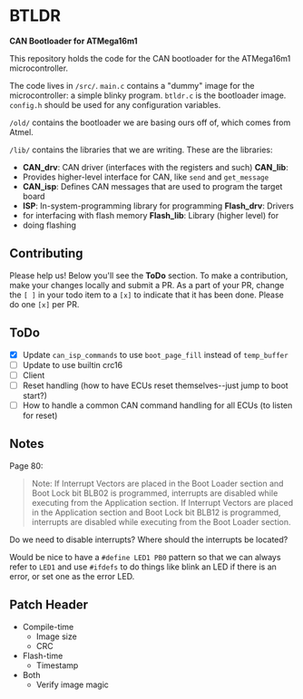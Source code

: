 # BTLDR

**CAN Bootloader for ATMega16m1**

This repository holds the code for the CAN bootloader for the ATMega16m1
microcontroller.

The code lives in `/src/`.  `main.c` contains a "dummy" image for the
microcontroller: a simple blinky program.  `btldr.c` is the bootloader image.
`config.h` should be used for any configuration variables.

`/old/` contains the bootloader we are basing ours off of, which comes from
Atmel.

`/lib/` contains the libraries that we are writing. These are the libraries:

* __CAN_drv__: CAN driver (interfaces with the registers and such) __CAN_lib__:
* Provides higher-level interface for CAN, like `send` and `get_message`
* __CAN_isp__: Defines CAN messages that are used to program the target board
* __ISP__: In-system-programming library for programming __Flash_drv__: Drivers
* for interfacing with flash memory __Flash_lib__: Library (higher level) for
* doing flashing

## Contributing

Please help us!  Below you'll see the __ToDo__ section.  To make a
contribution, make your changes locally and submit a PR.  As a part of your PR,
change the `[ ]` in your todo item to a `[x]` to indicate that it has been
done.  Please do one `[x]` per PR.

## ToDo

- [x] Update `can_isp_commands` to use `boot_page_fill` instead of `temp_buffer`
- [ ] Update to use builtin crc16
- [ ] Client
- [ ] Reset handling (how to have ECUs reset themselves--just jump to boot
  start?)
- [ ] How to handle a common CAN command handling for all ECUs (to listen for
  reset)

## Notes

Page 80:

> Note: If Interrupt Vectors are placed in the Boot Loader section and Boot
> Lock bit BLB02 is programmed, interrupts are disabled while executing from
> the Application section. If Interrupt Vectors are placed in the Application
> section and Boot Lock bit BLB12 is programmed, interrupts are disabled while
> executing from the Boot Loader section.

Do we need to disable interrupts? Where should the interrupts be located?

Would be nice to have a `#define LED1 PB0` pattern so that we can always refer
to `LED1` and use `#ifdefs` to do things like blink an LED if there is an
error, or set one as the error LED.

## Patch Header

* Compile-time
  * Image size
  * CRC
* Flash-time
  * Timestamp
* Both
  * Verify image magic
